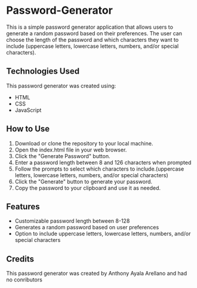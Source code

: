 # Password-Generator
 
 This is a simple password generator application that allows users to generate a random password based on their preferences. The user can choose the length of the password and which characters they want to include (uppercase letters, lowercase letters, numbers, and/or special characters).

## Technologies Used

This password generator was created using:
- HTML
- CSS
- JavaScript

## How to Use

1. Download or clone the repository to your local machine.
2. Open the index.html file in your web browser.
3. Click the "Generate Password" button.
4. Enter a password length between 8 and 126 characters when prompted
4. Follow the prompts to select which characters to include.(uppercase letters, lowercase letters, numbers, and/or special characters)
5. Click the "Generate" button to generate your password.
6. Copy the password to your clipboard and use it as needed.

## Features 

- Customizable password length between 8-128
- Generates a random password based on user preferences
- Option to include uppercase letters, lowercase letters, numbers, and/or special characters

## Credits
This password generator was created by Anthony Ayala Arellano and had no conributors 

